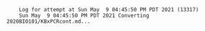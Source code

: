         Log for attempt at Sun May  9 04:45:50 PM PDT 2021 (13317)
        Sun May  9 04:45:50 PM PDT 2021 Converting 2020BIO101/KBxPCRcont.md...
